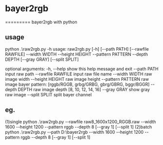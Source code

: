 # bayer2rgb
=========
bayer2rgb with python


usage
------------
  python .\raw2rgb.py -h
  usage: raw2rgb.py [-h] [--path PATH] [--rawfile RAWFILE] --width WIDTH
                    --height HEIGHT --pattern PATTERN --depth DEPTH
                    [--gray GRAY] [--split SPLIT]

  optional arguments:
    -h, --help         show this help message and exit
    --path PATH        input raw path
    --rawfile RAWFILE  input raw file name
    --width WIDTH      raw image width
    --height HEIGHT    raw image height
    --pattern PATTERN  raw image bayer pattern: [rggb/RGGB, grbg/GRBG,
                       gbrg/GBRG, bggr/BGGR]
    --depth DEPTH      raw image depth [8, 10, 12, 14, 16]
    --gray GRAY        show gray raw image
    --split SPLIT      split bayer channel
  

eg.
------------
(1)single python .\raw2rgb.py --rawfile raw8_1600x1200_RGGB.raw --width 1600 --height 1200 --pattern rggb --depth 8 [--gray 1] [--split 1]
(2)batch python .\raw2rgb.py --path D:\bayer2rgb --width 1600 --height 1200 --pattern rggb --depth 8 [--gray 1] [--split 1]
